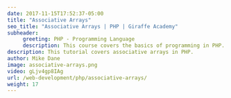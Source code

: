 ```yaml
---
date: 2017-11-15T17:52:37-05:00
title: "Associative Arrays"
seo_title: "Associative Arrays | PHP | Giraffe Academy"
subheader:
     greeting: PHP - Programming Language
     description: This course covers the basics of programming in PHP. Work your way through the videos and we'll teach you everything you need to know to start your programming journey!
description: This tutorial covers associative arrays in PHP.
author: Mike Dane
image: associative-arrays.png
video: gLjv4gp8IAg
url: /web-development/php/associative-arrays/
weight: 17
---
```

